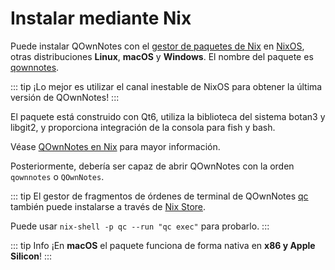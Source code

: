 # Instalar mediante Nix

Puede instalar QOwnNotes con el [gestor de paquetes de Nix](https://nixos.org/download/) en [NixOS](https://nixos.org/), otras distribuciones **Linux**, **macOS** y **Windows**. El nombre del paquete es [qownnotes](https://search.nixos.org/packages?channel=unstable&show=qownnotes).

::: tip
¡Lo mejor es utilizar el canal inestable de NixOS para obtener la última versión de QOwnNotes!
:::

El paquete está construido con Qt6, utiliza la biblioteca del sistema botan3 y libgit2, y proporciona integración de la consola para fish y bash.

Véase [QOwnNotes en Nix](https://search.nixos.org/packages?channel=unstable&show=qownnotes) para mayor información.

Posteriormente, debería ser capaz de abrir QOwnNotes con la orden `qownnotes` o `QOwnNotes`.

::: tip
El gestor de fragmentos de órdenes de terminal de QOwnNotes [qc](https://github.com/qownnotes/qc) también puede instalarse a través de [Nix Store](https://search.nixos.org/packages?channel=unstable&show=qc).

Puede usar `nix-shell -p qc --run "qc exec"` para probarlo.
:::

::: tip
Info
¡En **macOS** el paquete funciona de forma nativa en **x86 y Apple Silicon**!
:::
